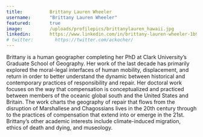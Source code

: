 ```yaml
---
title:          Brittany Lauren Wheeler
username:       "Brittany Lauren Wheeler"
featured:       true
image:          /uploads/profilepics/brittanylauren_hawaii.jpg
linkedin:       https://www.linkedin.com/in/brittany-lauren-wheeler-1b933b3a/
# twitter:        https://twitter.com/ackocher/
---
```


Brittany is a human geographer completing her PhD at Clark University’s Graduate School of Geography. Her work of the last decade has primarily explored the moral-legal interfaces of human mobility, displacement, and return in order to better understand the dynamic between historical and contemporary practices of responsibility and repair. Her doctoral work focuses on the way that compensation is conceptualized and practiced between members of the oceanic global south and the United States and Britain.  The work charts the geography of repair that flows from the disruption of Marshallese and Chagossians lives in the 20th century through to the practices of compensation that extend into or emerge in the 21st. Brittany’s other academic interests include climate-induced migration, ethics of death and dying, and museology. 